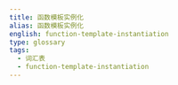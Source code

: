 ```yaml
---
title: 函数模板实例化
alias: 函数模板实例化
english: function-template-instantiation
type: glossary
tags:
  - 词汇表
  - function-template-instantiation
---
```

